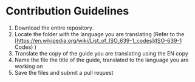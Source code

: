 # Contribution Guidelines

1. Download the entire repository.
2. Locate the folder with the language you are translating (Refer to the [https://en.wikipedia.org/wiki/List_of_ISO_639-1_codes](ISO-639-1 Codes) ) 
3. Translate the copy of the guide you are translating using the EN copy
4. Name the file the title of the guide, translated to the language you are working on
5. Save the files and submit a pull request
